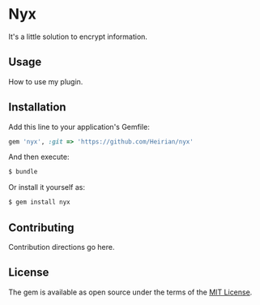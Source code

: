 # Nyx
It's a little solution to encrypt information.

## Usage
How to use my plugin.

## Installation
Add this line to your application's Gemfile:

```ruby
gem 'nyx', :git => 'https://github.com/Heirian/nyx'
```

And then execute:
```bash
$ bundle
```

Or install it yourself as:
```bash
$ gem install nyx
```

## Contributing
Contribution directions go here.

## License
The gem is available as open source under the terms of the [MIT License](https://opensource.org/licenses/MIT).
